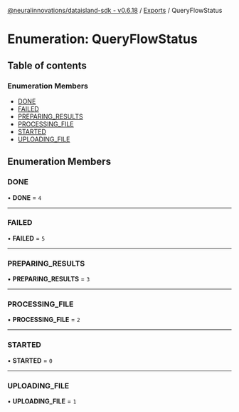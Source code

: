 [@neuralinnovations/dataisland-sdk - v0.6.18](../../README.md) / [Exports](../modules.md) / QueryFlowStatus

# Enumeration: QueryFlowStatus

## Table of contents

### Enumeration Members

- [DONE](QueryFlowStatus.md#done)
- [FAILED](QueryFlowStatus.md#failed)
- [PREPARING\_RESULTS](QueryFlowStatus.md#preparing_results)
- [PROCESSING\_FILE](QueryFlowStatus.md#processing_file)
- [STARTED](QueryFlowStatus.md#started)
- [UPLOADING\_FILE](QueryFlowStatus.md#uploading_file)

## Enumeration Members

### DONE

• **DONE** = ``4``

___

### FAILED

• **FAILED** = ``5``

___

### PREPARING\_RESULTS

• **PREPARING\_RESULTS** = ``3``

___

### PROCESSING\_FILE

• **PROCESSING\_FILE** = ``2``

___

### STARTED

• **STARTED** = ``0``

___

### UPLOADING\_FILE

• **UPLOADING\_FILE** = ``1``
